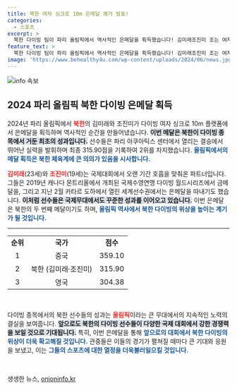 ```yaml
---
title: 북한 여자 싱크로 10m 은메달 쾌거 발표!
categories:
  - 스포츠
excerpt: >
  북한 다이빙 팀이 파리 올림픽에서 역사적인 은메달을 획득했습니다! 김미래조진미 조는 여자 싱크로 10m 플랫폼에서 뛰어난 기량을 선보이며 첫 메달 성과를 달성했습니다. 
feature_text: >
  북한 다이빙 팀이 파리 올림픽에서 역사적인 은메달을 획득했습니다! 김미래조진미 조는 여자 싱크로 10m 플랫폼에서 뛰어난 기량을 선보이며 첫 메달 성과를 달성했습니다. 
image: 'https://www.behealthy4u.com/wp-content/uploads/2024/06/news.jpg'
---
```


<p><img src="https://www.behealthy4u.com/wp-content/uploads/2024/06/news.jpg" alt="info 속보" /></p>

<h2 data-ke-size="size26">2024 파리 올림픽 북한 다이빙 은메달 획득</h2>

<p data-ke-size="size16">2024년 파리 올림픽에서 <b><span style="color: #ee2323;">북한</span></b>의 김미래와 조진미가 다이빙 여자 싱크로 10m 플랫폼에서 은메달을 획득하며 역사적인 순간을 만들어냈습니다. <b><span style="background-color: #21538527;">이번 메달은 북한이 다이빙 종목에서 거둔 최초의 성과입니다.</span></b> 선수들은 파리 아쿠아틱스 센터에서 열리는 결승에서 뛰어난 실력을 발휘하며 최종 315.90점을 기록하여 2위를 차지했습니다. <b><span style="color: #1a5490;">올림픽에서의 메달 획득은 북한 체육계에 큰 의의가 있음을 시사합니다.</span></b></p>

<p data-ke-size="size16"><b><span style="color: #ee2323;">김미래</span></b>(23세)와 <b><span style="color: #ee2323;">조진미</span></b>(19세)는 국제대회에서 오랜 기간 호흡을 맞춰온 파트너입니다. 그들은 2019년 캐나다 몬트리올에서 개최된 국제수영연맹 다이빙 월드시리즈에서 금메달을, 그리고 지난 2월 카타르 도하에서 열린 세계선수권에서는 은메달을 따내기도 했습니다. <b><span style="background-color: #21538527;">이처럼 선수들은 국제무대에서도 꾸준한 성과를 이어오고 있습니다.</span></b> 이번 은메달은 북한의 두 번째 메달이기도 하며, <b><span style="color: #1a5490;">올림픽 역사에서 북한 다이빙의 위상을 높이는 계기가 될 것입니다.</span></b></p>

<hr>

<table style="width:100%; border-collapse: collapse;">
  <tr>
    <td style="text-align: center; height: 17px;"><b>순위</b></td>
    <td style="text-align: center; height: 17px;"><b>국가</b></td>
    <td style="text-align: center; height: 17px;"><b>점수</b></td>
  </tr>
  <tr>
    <td style="text-align: center; height: 17px;">1</td>
    <td style="text-align: center; height: 17px;">중국</td>
    <td style="text-align: center; height: 17px;">359.10</td>
  </tr>
  <tr>
    <td style="text-align: center; height: 17px;">2</td>
    <td style="text-align: center; height: 17px;">북한 (김미래·조진미)</td>
    <td style="text-align: center; height: 17px;">315.90</td>
  </tr>
  <tr>
    <td style="text-align: center; height: 17px;">3</td>
    <td style="text-align: center; height: 17px;">영국</td>
    <td style="text-align: center; height: 17px;">304.38</td>
  </tr>
</table>

<p data-ke-size="size16">&nbsp;</p>

<p data-ke-size="size16">다이빙 종목에서의 북한 선수들의 성과는 <b><span style="color: #ee2323;">올림픽</span></b>이라는 큰 무대에서의 지속적인 노력의 결실을 보여줍니다. <b><span style="background-color: #21538527;">앞으로도 북한의 다이빙 선수들이 다양한 국제 대회에서 강한 경쟁력을 보일 것으로 기대됩니다.</span></b> 특히, 이번 은메달을 통해 <b><span style="color: #1a5490;">앞으로의 대회에서 북한 다이빙의 위상이 더욱 확고해질 것입니다.</span></b> 관중들은 이들의 경기가 펼쳐질 때마다 큰 기대와 응원을 보냈고, 이는 <b><span style="color: #1a5490;">그들의 스포츠에 대한 열정을 더욱불러일으킬 것입니다.</span></b></p>

<p data-ke-size="size16">&nbsp;</p>
생생한 뉴스, <a href="https://onioninfo.kr" rel="dofollow">onioninfo.kr</a>


